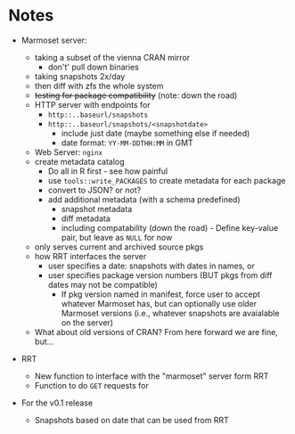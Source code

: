 # Notes

* Marmoset server:
  * taking a subset of the vienna CRAN mirror
    * don't' pull down binaries
  * taking snapshots 2x/day
  * then diff with zfs the whole system
  * ~~testing for package compatibility~~ (note: down the road)
  * HTTP server with endpoints for
    * `http::..baseurl/snapshots`
    * `http::..baseurl/snapshots/<snapshotdate>`
      * include just date (maybe something else if needed)
      * date format: `YY-MM-DDTHH:MM` in GMT
  * Web Server: `nginx`
  * create metadata catalog
    * Do all in R first - see how painful
    * use `tools::write_PACKAGES` to create metadata for each package
    * convert to JSON? or not?
    * add additional metadata (with a schema predefined)
      * snapshot metadata
      * diff metadata
      * including compatability (down the road) - Define key-value pair, but leave as `NULL` for now
  * only serves current and archived source pkgs
  * how RRT interfaces the server
    * user specifies a date: snapshots with dates in names, or
    * user specifies package version numbers (BUT pkgs from diff dates may not be compatible)
      * If pkg version named in manifest, force user to accept whatever Marmoset has, but can optionally use older Marmoset versions (i.e., whatever snapshots are avaialable on the server)
  * What about old versions of CRAN? From here forward we are fine, but...

* RRT
  * New function to interface with the "marmoset" server form RRT
  * Function to do `GET` requests for

* For the v0.1 release
  * Snapshots based on date that can be used from RRT
